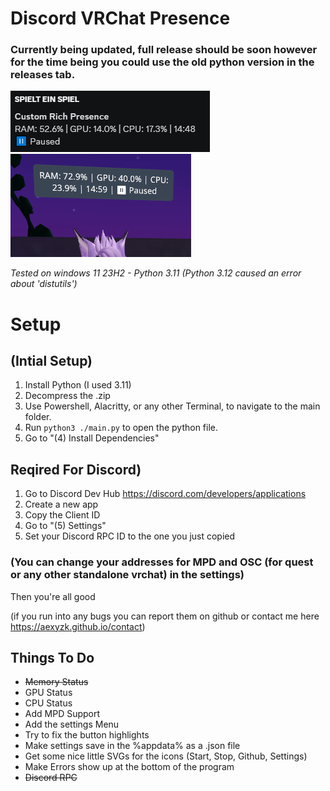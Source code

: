 # Discord VRChat Presence
### Currently being updated, full release should be soon however for the time being you could use the old python version in the releases tab.

 ![alt text](https://github.com/aethefurry/discord-vrchat-presence/blob/main/example/discord.png?raw=true)
 ![alt text](https://github.com/aethefurry/discord-vrchat-presence/blob/main/example/vrc.png?raw=true)

*Tested on windows 11 23H2 - Python 3.11 (Python 3.12 caused an error about 'distutils')*

# Setup

## (Intial Setup)
1. Install Python (I used 3.11)
2. Decompress the .zip
3. Use Powershell, Alacritty, or any other Terminal, to navigate to the main folder.
4. Run `python3 ./main.py` to open the python file.
5. Go to "(4) Install Dependencies"

## Reqired For Discord)
1. Go to Discord Dev Hub https://discord.com/developers/applications
2. Create a new app
3. Copy the Client ID
4. Go to "(5) Settings"
5. Set your Discord RPC ID to the one you just copied

### (You can change your addresses for MPD and OSC (for quest or any other standalone vrchat) in the settings)

Then you're all good

(if you run into any bugs you can report them on github or contact me here https://aexyzk.github.io/contact)

## Things To Do
 - ~~Memory Status~~
 - GPU Status
 - CPU Status
 - Add MPD Support
 - Add the settings Menu
 - Try to fix the button highlights
 - Make settings save in the %appdata% as a .json file
 - Get some nice little SVGs for the icons (Start, Stop, Github, Settings)
 - Make Errors show up at the bottom of the program
 - ~~Discord RPC~~
